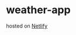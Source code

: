 # weather-app

hosted on <a href="https://blissful-yonath-78a039.netlify.app/" rel="noreferrer" rel="nofollow">Netlify</a>
